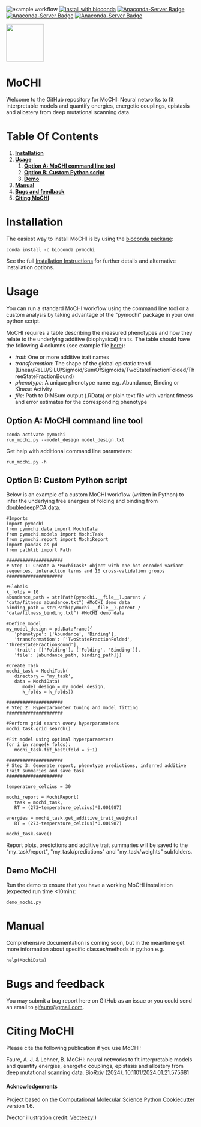 ![example workflow](https://github.com/lehner-lab/MoCHI/actions/workflows/CI.yaml/badge.svg)
[![install with bioconda](https://img.shields.io/badge/install%20with-bioconda-brightgreen.svg?style=flat)](http://bioconda.github.io/recipes/pymochi/README.html)
[![Anaconda-Server Badge](https://anaconda.org/bioconda/pymochi/badges/version.svg?branch=master&kill_cache=1)](https://anaconda.org/bioconda/pymochi)
[![Anaconda-Server Badge](https://anaconda.org/bioconda/pymochi/badges/latest_release_relative_date.svg?branch=master&kill_cache=1)](https://anaconda.org/bioconda/pymochi)
[![Anaconda-Server Badge](https://anaconda.org/bioconda/pymochi/badges/downloads.svg?branch=master&kill_cache=1)](https://anaconda.org/bioconda/pymochi)

<p align="left">
  <img src="./Mochi.png" width="100">
</p>

# MoCHI

Welcome to the GitHub repository for MoCHI: Neural networks to fit interpretable models and quantify energies, energetic couplings, epistasis and allostery from deep mutational scanning data.

# Table Of Contents

1. **[Installation](#installation)**
1. **[Usage](#usage)**
   1. **[Option A: MoCHI command line tool](#option-a-mochi-command-line-tool)**
   1. **[Option B: Custom Python script](#option-b-custom-python-script)**
   1. **[Demo](#demo-mochi)**
1. **[Manual](#manual)**
1. **[Bugs and feedback](#bugs-and-feedback)**
1. **[Citing MoCHI](#citing-mochi)**

# Installation

The easiest way to install MoCHI is by using the [bioconda package](http://bioconda.github.io/recipes/pymochi/README.html):
```
conda install -c bioconda pymochi
```

See the full [Installation Instructions](docs/INSTALLATION.md) for further details and alternative installation options.

# Usage

You can run a standard MoCHI workflow using the command line tool or a custom analysis by taking advantage of the "pymochi" package in your own python script.

MoCHI requires a table describing the measured phenotypes and how they relate to the underlying additive (biophysical) traits. The table should have the following 4 columns (see example file [here](pymochi/data/model_design_example.txt)):
 - *trait*: One or more additive trait names 
 - *transformation*: The shape of the global epistatic trend (Linear/ReLU/SiLU/Sigmoid/SumOfSigmoids/TwoStateFractionFolded/ThreeStateFractionBound)
 - *phenotype*: A unique phenotype name e.g. Abundance, Binding or Kinase Activity
 - *file*: Path to DiMSum output (.RData) or plain text file with variant fitness and error estimates for the corresponding phenotype

## Option A: MoCHI command line tool
```
conda activate pymochi
run_mochi.py --model_design model_design.txt
```

Get help with additional command line parameters:
```
run_mochi.py -h
```

## Option B: Custom Python script

Below is an example of a custom MoCHI workflow (written in Python) to infer the underlying free energies of folding and binding from [doubledeepPCA](https://www.nature.com/articles/s41586-022-04586-4) data.

```
#Imports
import pymochi
from pymochi.data import MochiData
from pymochi.models import MochiTask
from pymochi.report import MochiReport
import pandas as pd
from pathlib import Path

#####################
# Step 1: Create a *MochiTask* object with one-hot encoded variant sequences, interaction terms and 10 cross-validation groups
#####################

#Globals
k_folds = 10
abundance_path = str(Path(pymochi.__file__).parent / "data/fitness_abundance.txt") #MoCHI demo data
binding_path = str(Path(pymochi.__file__).parent / "data/fitness_binding.txt") #MoCHI demo data

#Define model
my_model_design = pd.DataFrame({
   'phenotype': ['Abundance', 'Binding'],
   'transformation': ['TwoStateFractionFolded', 'ThreeStateFractionBound'],
   'trait': [['Folding'], ['Folding', 'Binding']],
   'file': [abundance_path, binding_path]})

#Create Task
mochi_task = MochiTask(
   directory = 'my_task',
   data = MochiData(
      model_design = my_model_design,
      k_folds = k_folds))

#####################
# Step 2: Hyperparameter tuning and model fitting
#####################

#Perform grid search overy hyperparameters
mochi_task.grid_search() 

#Fit model using optimal hyperparameters
for i in range(k_folds):
   mochi_task.fit_best(fold = i+1)

#####################
# Step 3: Generate report, phenotype predictions, inferred additive trait summaries and save task
#####################

temperature_celcius = 30

mochi_report = MochiReport(
   task = mochi_task,
   RT = (273+temperature_celcius)*0.001987)

energies = mochi_task.get_additive_trait_weights(
   RT = (273+temperature_celcius)*0.001987)
 
mochi_task.save()
```
Report plots, predictions and additive trait summaries will be saved to the "my_task/report", "my_task/predictions" and "my_task/weights" subfolders.

## Demo MoCHI

Run the demo to ensure that you have a working MoCHI installation (expected run time <10min):
```
demo_mochi.py
```

# Manual

Comprehensive documentation is coming soon, but in the meantime get more information about specific classes/methods in python e.g.
```
help(MochiData)
```

# Bugs and feedback

You may submit a bug report here on GitHub as an issue or you could send an email to ajfaure@gmail.com.

# Citing MoCHI

Please cite the following publication if you use MoCHI:

Faure, A. J. & Lehner, B. MoCHI: neural networks to fit interpretable models and quantify energies, energetic couplings, epistasis and allostery from deep mutational scanning data. BioRxiv (2024). [10.1101/2024.01.21.575681](https://www.biorxiv.org/content/10.1101/2024.01.21.575681)

#### Acknowledgements
 
Project based on the 
[Computational Molecular Science Python Cookiecutter](https://github.com/molssi/cookiecutter-cms) version 1.6.

(Vector illustration credit: <a href="https://www.vecteezy.com">Vecteezy!</a>)
